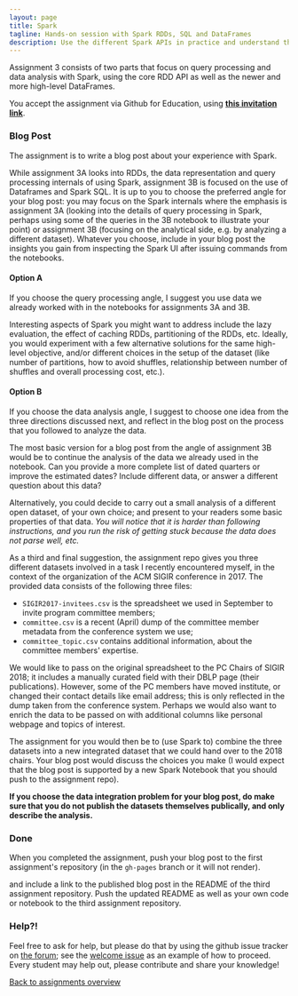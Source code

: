 ```yaml
---
layout: page
title: Spark
tagline: Hands-on session with Spark RDDs, SQL and DataFrames
description: Use the different Spark APIs in practice and understand their inner workings.
---
```


Assignment 3 consists of two parts that focus on query processing and data analysis with Spark,
using the core RDD API as well as the newer and more high-level DataFrames.

You accept the assignment via Github for Education, using 
[__this invitation link__](https://classroom.github.com/assignment-invitations/ba5deb387f2b05e70253cf91e478d076).

### Blog Post

The assignment is to write a blog post about your experience with Spark.

While assignment 3A looks into RDDs, the data representation and query processing internals of using Spark,
assignment 3B is focused on the use of Dataframes and Spark SQL. It is up to you to choose the preferred angle
for your blog post: you may focus on the Spark internals where the emphasis is assignment 3A (looking into the
details of query processing in Spark, perhaps using some of the queries in the 3B notebook to illustrate your
point) or assignment 3B (focusing on the analytical side, e.g. by analyzing a different dataset).
Whatever you choose, include in your blog post the insights you gain from inspecting the Spark UI after
issuing commands from the notebooks.

#### Option A

If you choose the query processing angle, I suggest you use data we already worked with in the notebooks
for assignments 3A and 3B.

Interesting aspects of Spark you might want to address include the lazy evaluation, the effect of caching RDDs,
partitioning of the RDDs, etc. Ideally, you would experiment with a few alternative solutions for the same
high-level objective, and/or different choices in the setup of the dataset (like number of partitions, how
to avoid shuffles, relationship between number of shuffles and overall processing cost, etc.).

#### Option B

If you choose the data analysis angle, I suggest to choose one idea from the three directions discussed next,
and reflect in the blog post on the process that you followed to analyze the data.

The most basic version for a blog post from the angle of assignment 3B would be to continue the analysis of the
data we already used in the notebook. Can you provide a more complete list of dated quarters or improve the estimated
dates? Include different data, or answer a different question about this data?

Alternatively, you could decide to carry out a small analysis of a different open dataset, of your own choice;
and present to your readers some basic properties of that data. _You will notice that it is harder than following
instructions, and you run the risk of getting stuck because the data does not parse well, etc._

As a third and final suggestion, the assignment repo gives you three different datasets involved in 
a task I recently encountered myself, in the context of the organization of the ACM SIGIR conference in 2017.
The provided data consists of the following three files:

* `SIGIR2017-invitees.csv` is the spreadsheet we used in September to invite program committee members;
* `committee.csv` is a recent (April) dump of the committee member metadata from the conference system we use;
* `committee_topic.csv` contains additional information, about the committee members' expertise.

We would like to pass on the original spreadsheet to the PC Chairs of SIGIR 2018; it includes a manually curated
field with their DBLP page (their publications). However, some of the PC members have moved institute, or changed their
contact details like email address; this is only reflected in the dump taken from the conference system.
Perhaps we would also want to enrich the data to be passed on with additional columns like personal webpage
and topics of interest.

The assignment for you would then be to (use Spark to) combine the three datasets into a new integrated dataset
that we could hand over to the 2018 chairs. Your blog post would discuss the choices you make (I would expect
that the blog post is supported by a new Spark Notebook that you should push to the assignment repo).

__If you choose the data integration problem for your blog post, do make sure that you do not publish the datasets
themselves publically, and only describe the analysis.__

### Done

When you completed the assignment, push your blog post to the first assignment's repository
(in the `gh-pages` branch or it will not render).

and include a link to the published blog post in the README of the third assignment repository.
Push the updated README as well as your own code or notebook to the third assignment repository.

### Help?!

Feel free to ask for help, but please do that by using the github issue tracker on [the forum](https://github.com/rubigdata/forum-2017/); 
see the [welcome issue](https://github.com/rubigdata/forum-2017/issues/1) as an example of how to proceed.
Every student may help out, please contribute and share your knowledge! 

[Back to assignments overview](../index.html)



